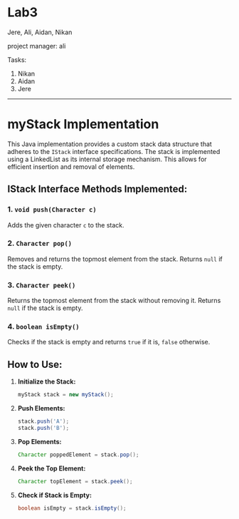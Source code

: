 # Lab3

Jere, Ali, Aidan, Nikan

project manager: ali

Tasks:
1) Nikan
2) Aidan
3) Jere

---

# myStack Implementation

This Java implementation provides a custom stack data structure that adheres to the `IStack` interface specifications. The stack is implemented using a LinkedList as its internal storage mechanism. This allows for efficient insertion and removal of elements.

## IStack Interface Methods Implemented:

### 1. `void push(Character c)`
Adds the given character `c` to the stack.

### 2. `Character pop()`
Removes and returns the topmost element from the stack. Returns `null` if the stack is empty.

### 3. `Character peek()`
Returns the topmost element from the stack without removing it. Returns `null` if the stack is empty.

### 4. `boolean isEmpty()`
Checks if the stack is empty and returns `true` if it is, `false` otherwise.

## How to Use:

1. **Initialize the Stack:**
   ```java
   myStack stack = new myStack();
   ```

2. **Push Elements:**
   ```java
   stack.push('A');
   stack.push('B');
   ```

3. **Pop Elements:**
   ```java
   Character poppedElement = stack.pop();
   ```

4. **Peek the Top Element:**
   ```java
   Character topElement = stack.peek();
   ```

5. **Check if Stack is Empty:**
   ```java
   boolean isEmpty = stack.isEmpty();
   ```

